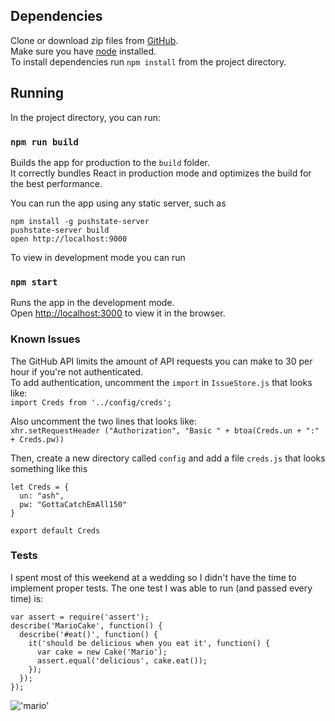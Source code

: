## Dependencies

Clone or download zip files from [GitHub](https://github.com/theronpatrick/pidgey). <br>
Make sure you have [node](https://nodejs.org/) installed. <br>
To install dependencies run `npm install` from the project directory. 

## Running

In the project directory, you can run:

### `npm run build`

Builds the app for production to the `build` folder.<br>
It correctly bundles React in production mode and optimizes the build for the best performance.

You can run the app using any static server, such as
```
npm install -g pushstate-server
pushstate-server build
open http://localhost:9000
```

To view in development mode you can run 

### `npm start`

Runs the app in the development mode.<br>
Open [http://localhost:3000](http://localhost:3000) to view it in the browser.

### Known Issues

The GitHub API limits the amount of API requests you can make to 30 per hour if you're not authenticated.  <br>
To add authentication, uncomment the `import` in `IssueStore.js` that looks like: <br>
`import Creds from '../config/creds';`

Also uncomment the two lines that looks like: <br>
`xhr.setRequestHeader ("Authorization", "Basic " + btoa(Creds.un + ":" + Creds.pw))`

Then, create a new directory called `config` and add a file `creds.js` that looks something like this
```
let Creds = {
  un: "ash",
  pw: "GottaCatchEmAll150"
}

export default Creds
```

### Tests
I spent most of this weekend at a wedding so I didn't have the time to implement proper tests. The one test I was able to run (and passed every time) is:
```
var assert = require('assert');
describe('MarioCake', function() {
  describe('#eat()', function() {
    it('should be delicious when you eat it', function() {
      var cake = new Cake('Mario');
      assert.equal('delicious', cake.eat());
    });
  });
});
```
!['mario'](https://cloud.githubusercontent.com/assets/1417999/17656539/26e80388-6289-11e6-8a28-d75f7f74b594.jpg)
